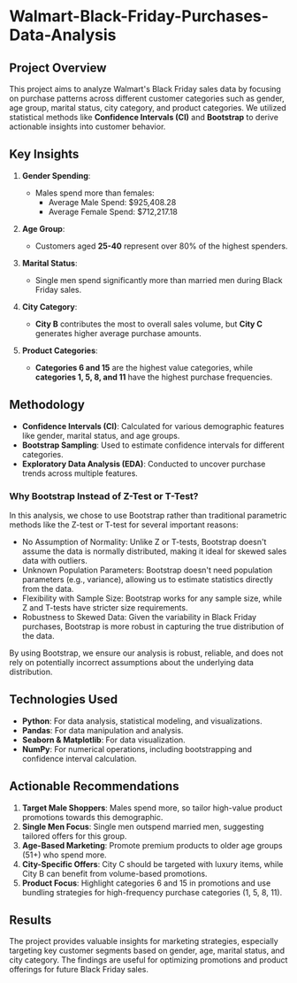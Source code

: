 # **Walmart-Black-Friday-Purchases-Data-Analysis**

## **Project Overview**

This project aims to analyze Walmart's Black Friday sales data by focusing on purchase patterns across different customer categories such as gender, age group, marital status, city category, and product categories. We utilized statistical methods like **Confidence Intervals (CI)** and **Bootstrap** to derive actionable insights into customer behavior.

## **Key Insights**

1. **Gender Spending**:
   - Males spend more than females:
     - Average Male Spend: \$925,408.28
     - Average Female Spend: \$712,217.18

2. **Age Group**:
   - Customers aged **25-40** represent over 80% of the highest spenders.

3. **Marital Status**:
   - Single men spend significantly more than married men during Black Friday sales.

4. **City Category**:
   - **City B** contributes the most to overall sales volume, but **City C** generates higher average purchase amounts.

5. **Product Categories**:
   - **Categories 6 and 15** are the highest value categories, while **categories 1, 5, 8, and 11** have the highest purchase frequencies.

## **Methodology**

- **Confidence Intervals (CI)**: Calculated for various demographic features like gender, marital status, and age groups.
- **Bootstrap Sampling**: Used to estimate confidence intervals for different categories.
- **Exploratory Data Analysis (EDA)**: Conducted to uncover purchase trends across multiple features.
### Why Bootstrap Instead of Z-Test or T-Test?
In this analysis, we chose to use Bootstrap rather than traditional parametric methods like the Z-test or T-test for several important reasons:

- No Assumption of Normality: Unlike Z or T-tests, Bootstrap doesn't assume the data is normally distributed, making it ideal for skewed sales data with outliers.
- Unknown Population Parameters: Bootstrap doesn't need population parameters (e.g., variance), allowing us to estimate statistics directly from the data.
- Flexibility with Sample Size: Bootstrap works for any sample size, while Z and T-tests have stricter size requirements.
- Robustness to Skewed Data: Given the variability in Black Friday purchases, Bootstrap is more robust in capturing the true distribution of the data.

By using Bootstrap, we ensure our analysis is robust, reliable, and does not rely on potentially incorrect assumptions about the underlying data distribution. 

## **Technologies Used**

- **Python**: For data analysis, statistical modeling, and visualizations.
- **Pandas**: For data manipulation and analysis.
- **Seaborn & Matplotlib**: For data visualization.
- **NumPy**: For numerical operations, including bootstrapping and confidence interval calculation.

## **Actionable Recommendations**

1. **Target Male Shoppers**: Males spend more, so tailor high-value product promotions towards this demographic.
2. **Single Men Focus**: Single men outspend married men, suggesting tailored offers for this group.
3. **Age-Based Marketing**: Promote premium products to older age groups (51+) who spend more.
4. **City-Specific Offers**: City C should be targeted with luxury items, while City B can benefit from volume-based promotions.
5. **Product Focus**: Highlight categories 6 and 15 in promotions and use bundling strategies for high-frequency purchase categories (1, 5, 8, 11).

## **Results**

The project provides valuable insights for marketing strategies, especially targeting key customer segments based on gender, age, marital status, and city category. The findings are useful for optimizing promotions and product offerings for future Black Friday sales.
